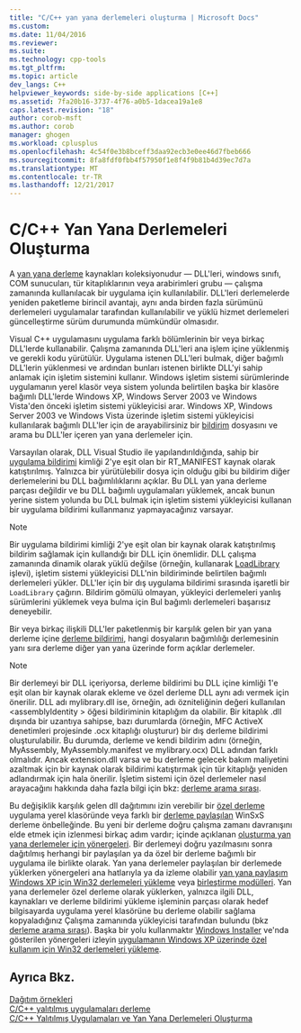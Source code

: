 ```yaml
---
title: "C/C++ yan yana derlemeleri oluşturma | Microsoft Docs"
ms.custom: 
ms.date: 11/04/2016
ms.reviewer: 
ms.suite: 
ms.technology: cpp-tools
ms.tgt_pltfrm: 
ms.topic: article
dev_langs: C++
helpviewer_keywords: side-by-side applications [C++]
ms.assetid: 7fa20b16-3737-4f76-a0b5-1dacea19a1e8
caps.latest.revision: "18"
author: corob-msft
ms.author: corob
manager: ghogen
ms.workload: cplusplus
ms.openlocfilehash: 4c54f0e3b8bceff3daa92ecb3e0ee46d7fbeb666
ms.sourcegitcommit: 8fa8fdf0fbb4f57950f1e8f4f9b81b4d39ec7d7a
ms.translationtype: MT
ms.contentlocale: tr-TR
ms.lasthandoff: 12/21/2017
---
```

# <a name="building-cc-side-by-side-assemblies"></a>C/C++ Yan Yana Derlemeleri Oluşturma
A [yan yana derleme](http://msdn.microsoft.com/library/windows/desktop/ff951640) kaynakları koleksiyonudur — DLL'leri, windows sınıfı, COM sunucuları, tür kitaplıklarının veya arabirimleri grubu — çalışma zamanında kullanılacak bir uygulama için kullanılabilir. DLL'leri derlemelerde yeniden paketleme birincil avantajı, aynı anda birden fazla sürümünü derlemeleri uygulamalar tarafından kullanılabilir ve yüklü hizmet derlemeleri güncelleştirme sürüm durumunda mümkündür olmasıdır.  
  
 Visual C++ uygulamasını uygulama farklı bölümlerinin bir veya birkaç DLL'lerde kullanabilir. Çalışma zamanında DLL'leri ana işlem içine yüklenmiş ve gerekli kodu yürütülür. Uygulama istenen DLL'leri bulmak, diğer bağımlı DLL'lerin yüklenmesi ve ardından bunları istenen birlikte DLL'yi sahip anlamak için işletim sistemini kullanır. Windows işletim sistemi sürümlerinde uygulamanın yerel klasör veya sistem yolunda belirtilen başka bir klasöre bağımlı DLL'lerde Windows XP, Windows Server 2003 ve Windows Vista'den önceki işletim sistemi yükleyicisi arar. Windows XP, Windows Server 2003 ve Windows Vista üzerinde işletim sistemi yükleyicisi kullanılarak bağımlı DLL'ler için de arayabilirsiniz bir [bildirim](http://msdn.microsoft.com/library/windows/desktop/aa375365) dosyasını ve arama bu DLL'ler içeren yan yana derlemeler için.  
  
 Varsayılan olarak, DLL Visual Studio ile yapılandırıldığında, sahip bir [uygulama bildirimi](http://msdn.microsoft.com/library/windows/desktop/aa374191) kimliği 2'ye eşit olan bir RT_MANIFEST kaynak olarak katıştırılmış. Yalnızca bir yürütülebilir dosya için olduğu gibi bu bildirim diğer derlemelerini bu DLL bağımlılıklarını açıklar. Bu DLL yan yana derleme parçası değildir ve bu DLL bağımlı uygulamaları yüklemek, ancak bunun yerine sistem yolunda bu DLL bulmak için işletim sistemi yükleyicisi kullanan bir uygulama bildirimi kullanmanız yapmayacağınız varsayar.  
  
> [!NOTE]
>  Bir uygulama bildirimi kimliği 2'ye eşit olan bir kaynak olarak katıştırılmış bildirim sağlamak için kullandığı bir DLL için önemlidir. DLL çalışma zamanında dinamik olarak yüklü değilse (örneğin, kullanarak [LoadLibrary](http://msdn.microsoft.com/library/windows/desktop/ms684175) işlevi), işletim sistemi yükleyicisi DLL'nin bildiriminde belirtilen bağımlı derlemeleri yükler. DLL'ler için bir dış uygulama bildirimi sırasında işaretli bir `LoadLibrary` çağırın. Bildirim gömülü olmayan, yükleyici derlemeleri yanlış sürümlerini yüklemek veya bulma için Bul bağımlı derlemeleri başarısız deneyebilir.  
  
 Bir veya birkaç ilişkili DLL'ler paketlenmiş bir karşılık gelen bir yan yana derleme içine [derleme bildirimi](http://msdn.microsoft.com/library/windows/desktop/aa374219), hangi dosyaların bağımlılığı derlemesinin yanı sıra derleme diğer yan yana üzerinde form açıklar derlemeler.  
  
> [!NOTE]
>  Bir derlemeyi bir DLL içeriyorsa, derleme bildirimi bu DLL içine kimliği 1'e eşit olan bir kaynak olarak ekleme ve özel derleme DLL aynı adı vermek için önerilir. DLL adı mylibrary.dll ise, örneğin, adı özniteliğinin değeri kullanılan \<assemblyIdentity > öğesi bildiriminin kitaplığım da olabilir. Bir kitaplık .dll dışında bir uzantıya sahipse, bazı durumlarda (örneğin, MFC ActiveX denetimleri projesinde .ocx kitaplığı oluşturur) bir dış derleme bildirimi oluşturulabilir. Bu durumda, derleme ve kendi bildirim adını (örneğin, MyAssembly, MyAssembly.manifest ve mylibrary.ocx) DLL adından farklı olmalıdır. Ancak extension.dll varsa ve bu derleme gelecek bakım maliyetini azaltmak için bir kaynak olarak bildirimi katıştırmak için tür kitaplığı yeniden adlandırmak için hala önerilir. İşletim sistemi için özel derlemeler nasıl arayacağını hakkında daha fazla bilgi için bkz: [derleme arama sırası](http://msdn.microsoft.com/library/windows/desktop/aa374224).  
  
 Bu değişiklik karşılık gelen dll dağıtımını izin verebilir bir [özel derleme](http://msdn.microsoft.com/library/windows/desktop/aa370850) uygulama yerel klasöründe veya farklı bir [derleme paylaşılan](http://msdn.microsoft.com/library/windows/desktop/aa371839) WinSxS derleme önbelleğinde. Bu yeni bir derleme doğru çalışma zamanı davranışını elde etmek için izlenmesi birkaç adım vardır; içinde açıklanan [oluşturma yan yana derlemeler için yönergeleri](http://msdn.microsoft.com/library/windows/desktop/aa375155). Bir derlemeyi doğru yazılmasını sonra dağıtılmış herhangi bir paylaşılan ya da özel bir derleme bağımlı bir uygulama ile birlikte olarak. Yan yana derlemeler paylaşılan bir derlemede yüklerken yönergeleri ana hatlarıyla ya da izleme olabilir [yan yana paylaşım Windows XP için Win32 derlemeleri yükleme](http://msdn.microsoft.com/library/windows/desktop/aa369532) veya [birleştirme modülleri](http://msdn.microsoft.com/library/windows/desktop/aa369820). Yan yana derlemeler özel derleme olarak yüklerken, yalnızca ilgili DLL, kaynakları ve derleme bildirimi yükleme işleminin parçası olarak hedef bilgisayarda uygulama yerel klasörüne bu derleme olabilir sağlama kopyaladığınız Çalışma zamanında yükleyicisi tarafından bulundu (bkz [derleme arama sırası](http://msdn.microsoft.com/library/windows/desktop/aa374224)). Başka bir yolu kullanmaktır [Windows Installer](http://msdn.microsoft.com/library/windows/desktop/cc185688) ve'nda gösterilen yönergeleri izleyin [uygulamanın Windows XP üzerinde özel kullanım için Win32 derlemeleri yükleme](http://msdn.microsoft.com/library/windows/desktop/aa369534).  
  
## <a name="see-also"></a>Ayrıca Bkz.  
 [Dağıtım örnekleri](../ide/deployment-examples.md)   
 [C/C++ yalıtılmış uygulamaları derleme](../build/building-c-cpp-isolated-applications.md)   
 [C/C++ Yalıtılmış Uygulamaları ve Yan Yana Derlemeleri Oluşturma](../build/building-c-cpp-isolated-applications-and-side-by-side-assemblies.md)